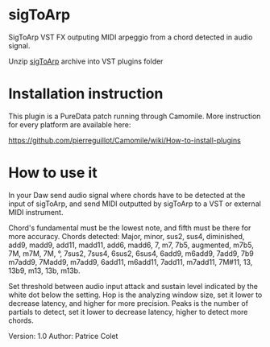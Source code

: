 # sigToArp
SigToArp VST FX outputing MIDI arpeggio from a chord detected in audio signal.

Unzip [sigToArp](https://github.com/patricecolet/sigToArp/raw/main/sigToArp.zip) archive into VST plugins folder

# Installation instruction 
This plugin is a PureData patch running through Camomile. 
More instruction for every platform are available here:

https://github.com/pierreguillot/Camomile/wiki/How-to-install-plugins

# How to use it

In your Daw send audio signal where chords have to be detected at the input of sigToArp,
and send MIDI outputted by sigToArp to a VST or external MIDI instrument.


Chord's fundamental must be the lowest note, and fifth must be there for more accuracy.
Chords detected:
Major, minor, sus2, sus4, diminished, add9, madd9, add11, madd11, add6, madd6, 7, m7, 7b5, augmented,
m7b5, 7M, m7M, 7M, °, 7sus2, 7sus4, 6sus2, 6sus4, 6add9, m6add9, 7add9, 7b9 m7add9, 7Madd9, m7add9,
6add11, m6add11, 7add11, m7add11, 7M#11, 13, 13b9, m13, 13b, m13b.

Set threshold between audio input attack and sustain level indicated by the white dot below the setting.
Hop is the analyzing window size, set it lower to decrease latency, and higher for more precision.
Peaks is the number of partials to detect, set it lower to decrease latency, higher to detect more chords.

Version: 1.0
Author: Patrice Colet
